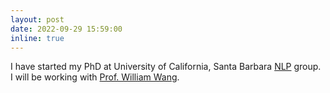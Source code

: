 ```yaml
---
layout: post
date: 2022-09-29 15:59:00
inline: true
---
```


I have started my PhD at University of California, Santa Barbara [NLP](http://nlp.cs.ucsb.edu/) group. I will be working with [Prof. William Wang](https://sites.cs.ucsb.edu/~william/).
